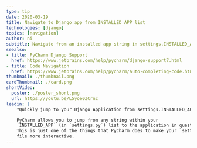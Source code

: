 ```yaml
---
type: tip
date: 2020-03-19
title: Navigate to Django app from INSTALLED_APP list
technologies: [django]
topics: [navigation]
author: ni
subtitle: Navigate from an installed app string in settings.INSTALLED_APPS to the app
seealso:
- title: PyCharm Django Support
  href: https://www.jetbrains.com/help/pycharm/django-support7.html
- title: Code Navigation
  href: https://www.jetbrains.com/help/pycharm/auto-completing-code.html
thumbnail: ./thumbnail.png
cardThumbnail: ./card.png
shortVideo:
  poster: ./poster_short.png
  url: https://youtu.be/L5yoe0ZCrnc
leadin: |
    *Quickly jump to your Django Application from settings.INSTALLED_APPS*    

    PyCharm allows you to jump from any string within your 
    `INSTALLED_APP` (in `settings.py`) list to the application in question.
    This is just one of the things that PyCharm does to make your `settings.py`
    file more interactive. 
---
```

